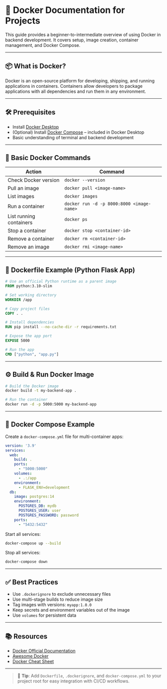 
# 🐳 Docker Documentation for Projects

This guide provides a beginner-to-intermediate overview of using Docker in backend development. It covers setup, image creation, container management, and Docker Compose.

---

## 📦 What is Docker?

Docker is an open-source platform for developing, shipping, and running applications in containers. Containers allow developers to package applications with all dependencies and run them in any environment.

---

## 🛠️ Prerequisites

- Install [Docker Desktop](https://www.docker.com/products/docker-desktop/)
- (Optional) Install [Docker Compose](https://docs.docker.com/compose/install/) – included in Docker Desktop
- Basic understanding of terminal and backend development

---

## 🐳 Basic Docker Commands

| Action | Command |
|--------|---------|
| Check Docker version | `docker --version` |
| Pull an image | `docker pull <image-name>` |
| List images | `docker images` |
| Run a container | `docker run -d -p 8000:8000 <image-name>` |
| List running containers | `docker ps` |
| Stop a container | `docker stop <container-id>` |
| Remove a container | `docker rm <container-id>` |
| Remove an image | `docker rmi <image-name>` |

---

## 📄 Dockerfile Example (Python Flask App)

```Dockerfile
# Use an official Python runtime as a parent image
FROM python:3.10-slim

# Set working directory
WORKDIR /app

# Copy project files
COPY . .

# Install dependencies
RUN pip install --no-cache-dir -r requirements.txt

# Expose the app port
EXPOSE 5000

# Run the app
CMD ["python", "app.py"]
```

---

## ⚙️ Build & Run Docker Image

```bash
# Build the Docker image
docker build -t my-backend-app .

# Run the container
docker run -d -p 5000:5000 my-backend-app
```

---

## 🧩 Docker Compose Example

Create a `docker-compose.yml` file for multi-container apps:

```yaml
version: '3.9'
services:
  web:
    build: .
    ports:
      - "5000:5000"
    volumes:
      - .:/app
    environment:
      - FLASK_ENV=development
  db:
    image: postgres:14
    environment:
      POSTGRES_DB: mydb
      POSTGRES_USER: user
      POSTGRES_PASSWORD: password
    ports:
      - "5432:5432"
```

Start all services:

```bash
docker-compose up --build
```

Stop all services:

```bash
docker-compose down
```

---

## ✅ Best Practices

- Use `.dockerignore` to exclude unnecessary files
- Use multi-stage builds to reduce image size
- Tag images with versions: `myapp:1.0.0`
- Keep secrets and environment variables out of the image
- Use `volumes` for persistent data

---

## 📚 Resources

- [Docker Official Documentation](https://docs.docker.com/)
- [Awesome Docker](https://github.com/veggiemonk/awesome-docker)
- [Docker Cheat Sheet](https://github.com/wsargent/docker-cheat-sheet)

---

> 📝 **Tip**: Add `Dockerfile`, `.dockerignore`, and `docker-compose.yml` to your project root for easy integration with CI/CD workflows.
